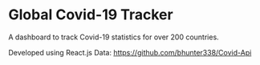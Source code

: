 # Global Covid-19 Tracker
A dashboard to track Covid-19 statistics for over 200 countries.

Developed using React.js
Data: https://github.com/bhunter338/Covid-Api



